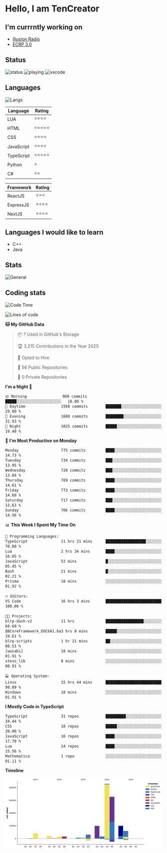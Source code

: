 # Hello, I am TenCreator

## I'm currrntly working on
- [Illusion Radio](https://illusionradio.co.uk/)
- [ECRP 3.0](http://github.com/Emerald-Coast-Roleplay/)

## Status
![status](https://api.statusbadges.me/badge/status/518334475038359555?simple=true&style=for-the-badge)
![playing](https://api.statusbadges.me/badge/playing/518334475038359555?style=for-the-badge)
![vscode](https://api.statusbadges.me/badge/vscode/518334475038359555?style=for-the-badge)

## Languages
![Langs](https://github-readme-stats.vercel.app/api/top-langs/?username=tencreator&layout=compact&theme=radical)


|Language|Rating|
|--------|------|
|LUA|⭐️⭐️⭐️⭐️|
|HTML|⭐️⭐️⭐️⭐️⭐️|
|CSS|⭐️⭐️⭐️⭐️|
|JavaScript|⭐️⭐️⭐️⭐️|
|TypeScript|⭐️⭐️⭐️⭐️⭐️|
|Python|⭐️|
|C#|⭐️⭐️ |

|Framework|Rating|
|--------|------|
|ReactJS|⭐️⭐️⭐|
|ExpressJS|⭐️⭐️⭐️⭐️|
|NextJS|⭐️⭐️⭐⭐️|

## Languages I would like to learn
- C++
- Java

## Stats
![General](https://github-readme-stats.vercel.app/api?username=tencreator&show_icons=true&theme=radical)

## Coding stats

<!--START_SECTION:waka-->
![Code Time](http://img.shields.io/badge/Code%20Time-611%20hrs%2038%20mins-blue)

![Lines of code](https://img.shields.io/badge/From%20Hello%20World%20I%27ve%20Written-2.3%20million%20lines%20of%20code-blue)

**🐱 My GitHub Data** 

> 📦 ? Used in GitHub's Storage 
 > 
> 🏆 3,215 Contributions in the Year 2025
 > 
> 💼 Opted to Hire
 > 
> 📜 56 Public Repositories 
 > 
> 🔑 0 Private Repositories 
 > 
**I'm a Night 🦉** 

```text
🌞 Morning                989 commits         █████░░░░░░░░░░░░░░░░░░░░   18.80 % 
🌆 Daytime                1568 commits        ███████░░░░░░░░░░░░░░░░░░   29.80 % 
🌃 Evening                1680 commits        ████████░░░░░░░░░░░░░░░░░   31.93 % 
🌙 Night                  1025 commits        █████░░░░░░░░░░░░░░░░░░░░   19.48 % 
```
📅 **I'm Most Productive on Monday** 

```text
Monday                   775 commits         ████░░░░░░░░░░░░░░░░░░░░░   14.73 % 
Tuesday                  734 commits         ███░░░░░░░░░░░░░░░░░░░░░░   13.95 % 
Wednesday                728 commits         ███░░░░░░░░░░░░░░░░░░░░░░   13.84 % 
Thursday                 769 commits         ████░░░░░░░░░░░░░░░░░░░░░   14.61 % 
Friday                   773 commits         ████░░░░░░░░░░░░░░░░░░░░░   14.69 % 
Saturday                 717 commits         ███░░░░░░░░░░░░░░░░░░░░░░   13.63 % 
Sunday                   766 commits         ████░░░░░░░░░░░░░░░░░░░░░   14.56 % 
```


📊 **This Week I Spent My Time On** 

```text
💬 Programming Languages: 
TypeScript               11 hrs 21 mins      ██████████████████░░░░░░░   70.80 % 
Lua                      2 hrs 34 mins       ████░░░░░░░░░░░░░░░░░░░░░   16.05 % 
JavaScript               52 mins             █░░░░░░░░░░░░░░░░░░░░░░░░   05.45 % 
Bash                     21 mins             █░░░░░░░░░░░░░░░░░░░░░░░░   02.21 % 
Prisma                   18 mins             ░░░░░░░░░░░░░░░░░░░░░░░░░   01.92 % 

🔥 Editors: 
VS Code                  16 hrs 3 mins       █████████████████████████   100.00 % 

🐱‍💻 Projects: 
blrp-dash-v2             11 hrs              █████████████████░░░░░░░░   68.60 % 
QBCoreFramework_E6C6A1.ba3 hrs 8 mins        █████░░░░░░░░░░░░░░░░░░░░   19.61 % 
blrp-scripts             1 hr 21 mins        ██░░░░░░░░░░░░░░░░░░░░░░░   08.51 % 
[wasabi]                 18 mins             ░░░░░░░░░░░░░░░░░░░░░░░░░   01.91 % 
stevo_lib                8 mins              ░░░░░░░░░░░░░░░░░░░░░░░░░   00.91 % 

💻 Operating System: 
Linux                    15 hrs 44 mins      █████████████████████████   98.09 % 
Windows                  18 mins             ░░░░░░░░░░░░░░░░░░░░░░░░░   01.91 % 
```

**I Mostly Code in TypeScript** 

```text
TypeScript               31 repos            █████████░░░░░░░░░░░░░░░░   34.44 % 
CSS                      18 repos            █████░░░░░░░░░░░░░░░░░░░░   20.00 % 
JavaScript               16 repos            ████░░░░░░░░░░░░░░░░░░░░░   17.78 % 
Lua                      14 repos            ████░░░░░░░░░░░░░░░░░░░░░   15.56 % 
Mathematica              1 repo              ░░░░░░░░░░░░░░░░░░░░░░░░░   01.11 % 
```



**Timeline**

![Lines of Code chart](https://raw.githubusercontent.com/tencreator/tencreator/main/assets/bar_graph.png)


<!--END_SECTION:waka-->
